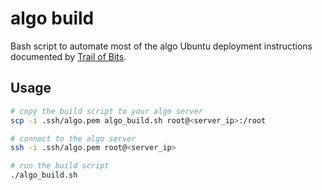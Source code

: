 # algo build

Bash script to automate most of the algo Ubuntu deployment instructions documented by [Trail of Bits](https://github.com/trailofbits/algo).

## Usage

```bash
# copy the build script to your algo server
scp -i .ssh/algo.pem algo_build.sh root@<server_ip>:/root

# connect to the algo server
ssh -i .ssh/algo.pem root@<server_ip>

# run the build script
./algo_build.sh
```
